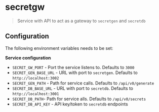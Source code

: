 # secretgw

> Service with API to act as a gateway to `secretgen` and `secretdb`

## Configuration

The following environment variables needs to be set:

**Service configuration**

* `SECRET_GW_PORT` - Port the service listens to. Defaults to `3000`
* `SECRET_GEN_BASE_URL` - URL with port to `secretgen`. Defaults to `http://localhost:3002`
* `SECRET_GEN_PATH` - Path for service calls. Defaults to `/api/v0/generate`
* `SECRET_DB_BASE_URL` - URL with port to `secretdb`. Defaults to `http://localhost:3001`
* `SECRET_DB_PATH`- Path for service alls. Defaults to `/api/v0/secrets`
* `SECRET_DB_API_KEY` - API key/token to `secretdb` endpoints
